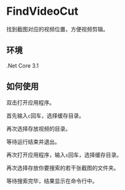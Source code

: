 # FindVideoCut
找到截图对应的视频位置，方便视频剪辑。

## 环境
.Net Core 3.1

## 如何使用

双击打开应用程序。

首先输入`c`回车，选择缓存目录。

再次选择存放视频的目录。

等待运行结束并退出。

再次打开应用程序，输入`s`回车，选择缓存目录。

再次选择存放你要搜索的若干张截图的文件夹。

等待搜索完毕，结果显示在命令行中。